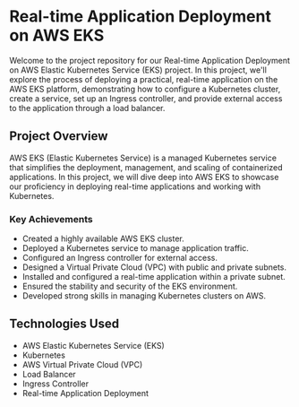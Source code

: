 # Real-time Application Deployment on AWS EKS

Welcome to the project repository for our Real-time Application Deployment on AWS Elastic Kubernetes Service (EKS) project. In this project, we'll explore the process of deploying a practical, real-time application on the AWS EKS platform, demonstrating how to configure a Kubernetes cluster, create a service, set up an Ingress controller, and provide external access to the application through a load balancer.

## Project Overview

AWS EKS (Elastic Kubernetes Service) is a managed Kubernetes service that simplifies the deployment, management, and scaling of containerized applications. In this project, we will dive deep into AWS EKS to showcase our proficiency in deploying real-time applications and working with Kubernetes.

### Key Achievements

- Created a highly available AWS EKS cluster.
- Deployed a Kubernetes service to manage application traffic.
- Configured an Ingress controller for external access.
- Designed a Virtual Private Cloud (VPC) with public and private subnets.
- Installed and configured a real-time application within a private subnet.
- Ensured the stability and security of the EKS environment.
- Developed strong skills in managing Kubernetes clusters on AWS.

## Technologies Used

- AWS Elastic Kubernetes Service (EKS)
- Kubernetes
- AWS Virtual Private Cloud (VPC)
- Load Balancer
- Ingress Controller
- Real-time Application Deployment